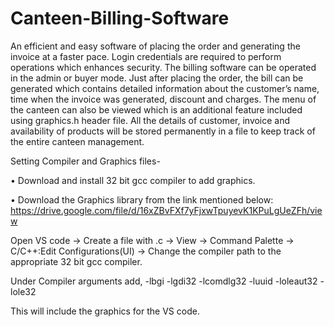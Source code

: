 # Canteen-Billing-Software
An efficient and easy software of placing the order and generating the invoice at a faster pace. Login credentials are required to perform operations which enhances security. The billing software can be operated in the admin or buyer mode. Just after placing the order, the bill can be generated which contains detailed information about the customer’s name, time when the invoice was generated, discount and charges. The menu of the canteen can also be viewed which is an additional feature included using graphics.h header file. All the details of customer, invoice and availability of products will be stored permanently in a file to keep track of the entire canteen management.

Setting Compiler and Graphics files-

• Download and install 32 bit gcc compiler to add graphics.

• Download the Graphics library from the link mentioned below:
https://drive.google.com/file/d/16xZBvFXf7yFjxwTpuyevK1KPuLgUeZFh/view

Open VS code -> Create a file with .c -> View -> Command Palette -> C/C++:Edit Configurations(UI) -> Change the compiler path to the appropriate 32 bit gcc compiler.

Under Compiler arguments add, -lbgi -lgdi32 -lcomdlg32 -luuid -loleaut32 -lole32

This will include the graphics for the VS code.
